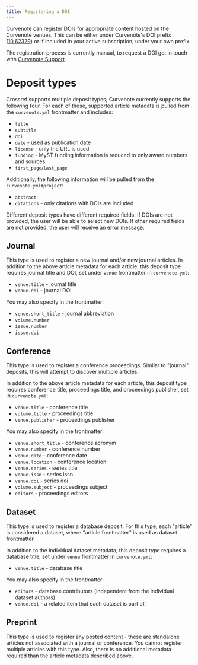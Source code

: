 ```yaml
---
title: Registering a DOI
---
```


Curvenote can register DOIs for appropriate content hosted on the Curvenote venues. This can be either under Curvenote's DOI prefix ([10.62329](https://api.crossref.org/prefixes/10.62329)) or if included in your active subscription, under your own prefix.

The registration process is currently manual, to request a DOI get in touch with [Curvenote Support](mailto:doi@curvenote.com).

# Deposit types

Crossref supports multiple deposit types; Curvenote currently supports the following four. For each of these, supported article metadata is pulled from the `curvenote.yml` frontmatter and includes:

- `title`
- `subtitle`
- `doi`
- `date` - used as publication date
- `license` - only the URL is used
- `funding` - MyST funding information is reduced to only award numbers and sources
- `first_page`/`last_page`

Additionally, the following information will be pulled from the `curvenote.yml#project`:

- `abstract`
- `citations` - only citations with DOIs are included

Different deposit types have different required fields. If DOIs are not provided, the user will be able to select new DOIs. If other required fields are not provided, the user will receive an error message.

## Journal

This type is used to register a new journal and/or new journal articles. In addition to the above article metadata for each article, this deposit type requires journal title and DOI, set under `venue` frontmatter in `curvenote.yml`:

- `venue.title` - journal title
- `venue.doi` - journal DOI

You may also specify in the frontmatter:

- `venue.short_title` - journal abbreviation
- `volume.number`
- `issue.number`
- `issue.doi`

## Conference

This type is used to register a conference proceedings. Similar to "journal" deposits, this will attempt to discover multiple articles.

In addition to the above article metadata for each article, this deposit type requires conference title, proceedings title, and proceedings publisher, set in `curvenote.yml`:

- `venue.title` - conference title
- `volume.title` - proceedings title
- `venue.publisher` - proceedings publisher

You may also specify in the frontmatter:

- `venue.short_title` - conference acronym
- `venue.number` - conference number
- `venue.date` - conference date
- `venue.location` - conference location
- `venue.series` - series title
- `venue.issn` - series issn
- `venue.doi` - series doi
- `volume.subject` - proceedings subject
- `editors` - proceedings editors

## Dataset

This type is used to register a database deposit. For this type, each "article" is considered a dataset, where "article frontmatter" is used as dataset frontmatter.

In addition to the individual dataset metadata, this deposit type requires a database title, set under `venue` frontmatter in `curvenote.yml`:

- `venue.title` - database title

You may also specify in the frontmatter:

- `editors` - database contributors (independent from the individual dataset authors)
- `venue.doi` - a related item that each dataset is part of.

## Preprint

This type is used to register any posted content - these are standalone articles not associated with a journal or conference. You cannot register multiple articles with this type. Also, there is no additional metadata required than the article metadata described above.
